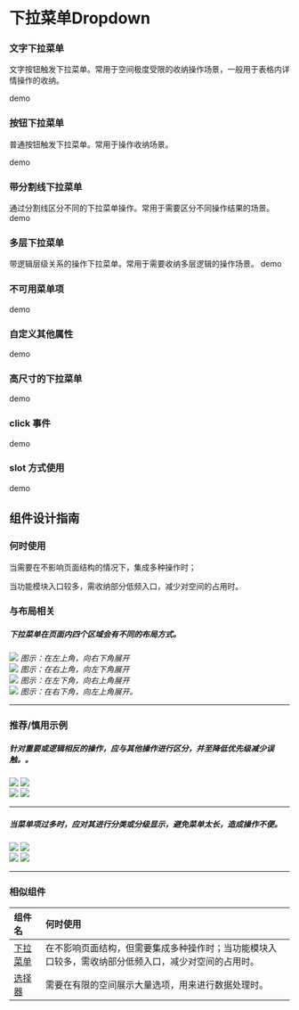 # 下拉菜单Dropdown

### 文字下拉菜单
文字按钮触发下拉菜单。常用于空间极度受限的收纳操作场景，一般用于表格内详情操作的收纳。

demo

### 按钮下拉菜单
普通按钮触发下拉菜单。常用于操作收纳场景。

demo


### 带分割线下拉菜单
通过分割线区分不同的下拉菜单操作。常用于需要区分不同操作结果的场景。
demo


### 多层下拉菜单
带逻辑层级关系的操作下拉菜单。常用于需要收纳多层逻辑的操作场景。
demo

### 不可用菜单项
demo

### 自定义其他属性
demo


### 高尺寸的下拉菜单
demo


### click 事件
demo

### slot 方式使用
demo




## 组件设计指南


### 何时使用

当需要在不影响页面结构的情况下，集成多种操作时；


当功能模块入口较多，需收纳部分低频入口，减少对空间的占用时。



### 与布局相关

##### 下拉菜单在页面内四个区域会有不同的布局方式。

<div class="legend">
  <div class="item">
    <img src="https://oteam-tdesign-1258344706.cos.ap-guangzhou.myqcloud.com/site/design/Dropdown_1.png" />
    <em>图示：在左上角，向右下角展开</em>
  </div>

  <div class="item">
    <img src="https://oteam-tdesign-1258344706.cos.ap-guangzhou.myqcloud.com/site/design/Dropdown_2.png" />
    <em>图示：在右上角，向左下角展开</em>
  </div>
</div>

<div class="legend">
  <div class="item">
    <img src="https://oteam-tdesign-1258344706.cos.ap-guangzhou.myqcloud.com/site/design/Dropdown_3.png" />
    <em>图示：在左下角，向右上角展开</em>
  </div>

  <div class="item">
    <img src="https://oteam-tdesign-1258344706.cos.ap-guangzhou.myqcloud.com/site/design/Dropdown_4.png" />
    <em>图示：在右下角，向左上角展开。</em>
  </div>
</div>

<hr />



### 推荐/慎用示例


##### 针对重要或逻辑相反的操作，应与其他操作进行区分，并至降低优先级减少误触。。

<div class="legend">
  <div class="item">
    <img src="https://oteam-tdesign-1258344706.cos.ap-guangzhou.myqcloud.com/site/design/Dropdown_5.png" />
    <img class="tag" src="https://oteam-tdesign-1258344706.cos.ap-guangzhou.myqcloud.com/site/doc/good.png" />
  </div>

  <div class="item">
    <img src="https://oteam-tdesign-1258344706.cos.ap-guangzhou.myqcloud.com/site/design/Dropdown_6.png" />
    <img class="tag" src="https://oteam-tdesign-1258344706.cos.ap-guangzhou.myqcloud.com/site/doc/bad.png" />
  </div>
</div>

<hr />


##### 当菜单项过多时，应对其进行分类或分级显示，避免菜单太长，造成操作不便。

<div class="legend">
  <div class="item">
    <img src="https://oteam-tdesign-1258344706.cos.ap-guangzhou.myqcloud.com/site/design/Dropdown_7.png" />
    <img class="tag" src="https://oteam-tdesign-1258344706.cos.ap-guangzhou.myqcloud.com/site/doc/good.png" />
  </div>

  <div class="item">
    <img src="https://oteam-tdesign-1258344706.cos.ap-guangzhou.myqcloud.com/site/design/Dropdown_8.png" />
    <img class="tag" src="https://oteam-tdesign-1258344706.cos.ap-guangzhou.myqcloud.com/site/doc/bad.png" />
  </div>
</div>

<hr />

### 相似组件

| 组件名 | 何时使用                                                     |
| :----- | :----------------------------------------------------------- |
| [下拉菜单](./dropdown)   | 在不影响页面结构，但需要集成多种操作时；当功能模块入口较多，需收纳部分低频入口，减少对空间的占用时。 |
| [选择器](./select)   | 需要在有限的空间展示大量选项，用来进行数据处理时。                     |

